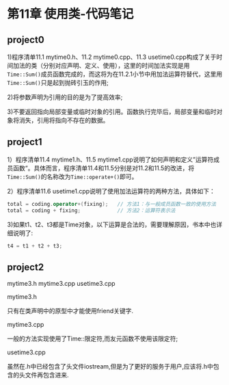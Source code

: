 # 第11章 使用类-代码笔记

## project0

1)程序清单11.1 mytime0.h、11.2 mytime0.cpp、11.3 usetime0.cpp构成了关于时间加法的类（分别对应声明、定义、使用），这里的时间加法实现是用`Time::Sum()`成员函数完成的，而这将为在11.2.1小节中用加法运算符替代，这里用`Time::Sum()`只是起到抛砖引玉的作用;

2)将参数声明为引用的目的是为了提高效率;

3)不要返回指向局部变量或临时对象的引用。函数执行完毕后，局部变量和临时对象将消失，引用将指向不存在的数据。

## project1

1）程序清单11.4 mytime1.h、11.5 mytime1.cpp说明了如何声明和定义”运算符成员函数“。具体而言，程序清单11.4和11.5分别是对11.2和11.5的改进，将`Time::Sum()`的名称改为`Time::operate+()`即可。

2）程序清单11.6 usetime1.cpp说明了使用加法运算符的两种方法，具体如下：

```c++
total = coding.operator+(fixing);	// 方法1：与一般成员函数一致的使用方法
total = coding + fixing;			// 方法2：运算符表示法
```

3)如果t1、t2、t3都是Time对象，以下运算是合法的，需要理解原因，书本中也详细说明了:

```c++
t4 = t1 + t2 + t3;
```

## project2

mytime3.h mytime3.cpp usetime3.cpp

mytime3.h

只有在类声明中的原型中才能使用friend关键字.

mytime3.cpp

一般的方法实现使用了Time::限定符,而友元函数不使用该限定符;

usetime3.cpp

虽然在.h中已经包含了头文件iostream,但是为了更好的服务于用户,应该将.h中包含的头文件再包含进来.